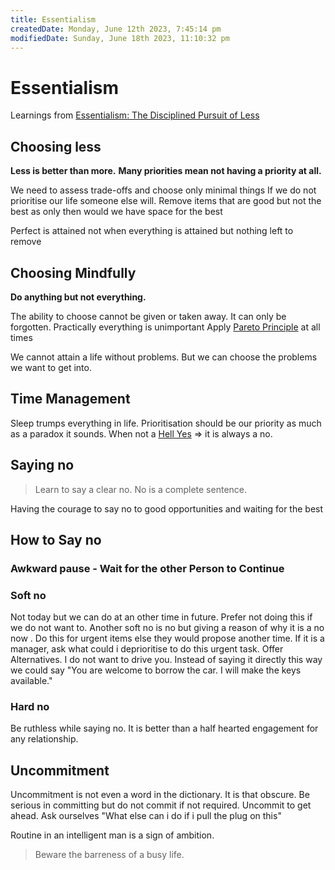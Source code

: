 ```yaml
---
title: Essentialism
createdDate: Monday, June 12th 2023, 7:45:14 pm
modifiedDate: Sunday, June 18th 2023, 11:10:32 pm
---
```


# Essentialism

Learnings from [Essentialism: The Disciplined Pursuit of Less](https://www.goodreads.com/en/book/show/18077875)

## Choosing less

**Less is better than more.**
**Many priorities mean not having a priority at all.**

We need to assess trade-offs and choose only minimal things
If we do not prioritise our life someone else will.
Remove items that are good but not the best as only then would we have space for the best

Perfect is attained not when everything is attained but nothing left to remove

## Choosing Mindfully

**Do anything but not everything.**

The ability to choose cannot be given or taken away. It can only be forgotten.
Practically everything is unimportant
Apply [Pareto Principle](Bytes/Definition-Repository.md#Pareto%20Principle%20) at all times

We cannot attain a life without problems. But we can choose the problems we want to get into.

## Time Management

Sleep trumps everything in life.
Prioritisation should be our priority as much as a paradox it sounds.
When not a [Hell Yes](Bytes/Definition-Repository.md#Hell%20Yes) ⇒ it is always a no.

## Saying no

> Learn to say a clear no. No is a complete sentence.

Having the courage to say no to good opportunities and waiting for the best

## How to Say no

### **Awkward pause** - Wait for the other Person to Continue

### Soft no

Not today but we can do at an other time in future. Prefer not doing this if we do not want to.
Another soft no is no but giving a reason of why it is a no now . Do this for urgent items else they would propose another time.
If it is a manager, ask what could i deprioritise to do this urgent task.
Offer Alternatives. I do not want to drive you. Instead of saying it directly this way we could say
"You are welcome to borrow the car. I will make the keys available."

### Hard no

Be ruthless while saying no. It is better than a half hearted engagement for any relationship.

## Uncommitment

Uncommitment is not even a word in the dictionary. It is that obscure.
Be serious in committing but do not commit if not required.
Uncommit to get ahead. Ask ourselves "What else can i do if i pull the plug on this"

Routine in an intelligent man is a sign of ambition.

> Beware the barreness of a busy life.
